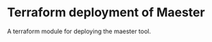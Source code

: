 # Terraform deployment of Maester
A terraform module for deploying the maester tool.


<!-- BEGINNING OF PRE-COMMIT-TERRAFORM DOCS HOOK -->


<!-- END OF PRE-COMMIT-TERRAFORM DOCS HOOK -->